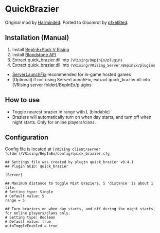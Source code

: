 # QuickBrazier

Original mod by [Harminded](https://v-rising.thunderstore.io/package/Harminded/). Ported to Gloomrot by [p1xel8ted](https://v-rising.thunderstore.io/package/p1xel8ted/).

## Installation (Manual)

1. Install [BepInExPack V Rising](https://v-rising.thunderstore.io/package/BepInEx/BepInExPack_V_Rising/)
2. Install [Bloodstone API](https://v-rising.thunderstore.io/package/deca/Bloodstone/)
3. Extract quick_brazier.dll into `(VRising/BepInEx/plugins`
4. Extract quick_brazier.dll into `(VRising/VRising_Server/BepInEx/plugins`

* [ServerLaunchFix](https://v-rising.thunderstore.io/package/Mythic/ServerLaunchFix/) recommended for in-game hosted
  games
* (Optional) If not using ServerLaunchFix, extract quick_brazier.dll into (VRising server folder)/BepInEx/plugins

## How to use

* Toggle nearest brazier in range with L (bindable)
* Braziers will automatically turn on when day starts, and turn off when night starts. Only for online players/clans.

## Configuration

Config file is located at `(VRising client/server folder)/VRising/BepInEx/config/quick_brazier.cfg`

```
## Settings file was created by plugin quick_brazier v0.4.1
## Plugin GUID: quick_brazier

[Server]

## Maximum distance to toggle Mist Braziers. 5 'distance' is about 1 tile.
# Setting type: Single
# Default value: 5
range = 5

## Turn braziers on when day starts, and off during the night starts, for online players/clans only.
# Setting type: Boolean
# Default value: true
autoToggleEnabled = true
```